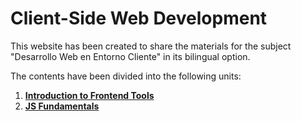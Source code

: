# **Client-Side Web Development**

This website has been created to share the materials for the subject "Desarrollo Web en Entorno Cliente" in its bilingual option.

The contents have been divided into the following units:

1. **[Introduction to Frontend Tools](01_frontend_introduction/README.md)**
2. **[JS Fundamentals](02_js_fundamentals/README.md)**

